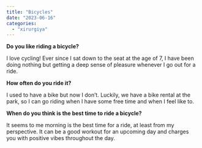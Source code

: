 ```yaml
---
title: "Bicycles"
date: "2023-06-16"
categories: 
  - "xirurgiya"
---
```


**Do you like riding a bicycle?**

I love cycling! Ever since I sat down to the seat at the age of 7, I have been doing nothing but getting a deep sense of pleasure whenever I go out for a ride.

**How often do you ride it?**

I used to have a bike but now I don’t. Luckily, we have a bike rental at the park, so I can go riding when I have some free time and when I feel like to.

**When do you think is the best time to ride a bicycle?**

It seems to me morning is the best time for a ride, at least from my perspective. It can be a good workout for an upcoming day and charges you with positive vibes throughout the day.
